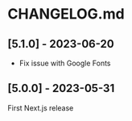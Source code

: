 # CHANGELOG.md

## [5.1.0] - 2023-06-20

- Fix issue with Google Fonts

## [5.0.0] - 2023-05-31

First Next.js release